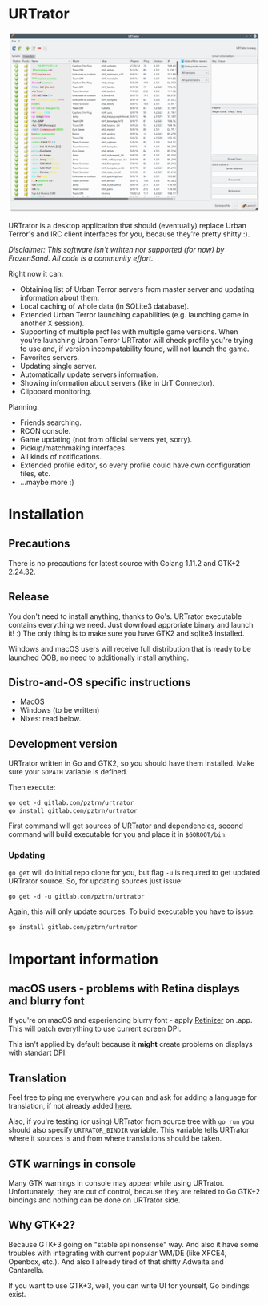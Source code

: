 # URTrator

![Main Window](/doc/screenshots/0.2-main_window.png)

URTrator is a desktop application that should (eventually) replace Urban Terror's and IRC client interfaces for you, because they're pretty shitty :).

*Disclaimer: This software isn't written nor supported (for now) by FrozenSand. All code is a community effort.*

Right now it can:

* Obtaining list of Urban Terror servers from master server and updating information about them. 
* Local caching of whole data (in SQLite3 database).
* Extended Urban Terror launching capabilities (e.g. launching game in another X session).
* Supporting of multiple profiles with multiple game versions. When you're launching Urban Terror URTrator will check profile you're trying to use and, if version incompatability found, will not launch the game.
* Favorites servers.
* Updating single server.
* Automatically update servers information.
* Showing information about servers (like in UrT Connector).
* Clipboard monitoring.

Planning:

* Friends searching.
* RCON console.
* Game updating (not from official servers yet, sorry).
* Pickup/matchmaking interfaces.
* All kinds of notifications.
* Extended profile editor, so every profile could have own configuration files, etc.
* ...maybe more :)

# Installation

## Precautions

There is no precautions for latest source with Golang 1.11.2 and GTK+2 2.24.32.

## Release

You don't need to install anything, thanks to Go's. URTrator executable contains everything we need. Just download approriate binary and launch it! :) The only thing is to make sure you have GTK2 and sqlite3 installed.

Windows and macOS users will receive full distribution that is ready to be launched OOB, no need to additionally install anything.

## Distro-and-OS specific instructions

* [MacOS](/doc/installation/macos/)
* Windows (to be written)
* Nixes: read below.

## Development version

URTrator written in Go and GTK2, so you should have them installed. Make sure your ``GOPATH`` variable is defined.

Then execute:

```
go get -d gitlab.com/pztrn/urtrator
go install gitlab.com/pztrn/urtrator
```

First command will get sources of URTrator and dependencies, second command will build executable for you and place it in ``$GOROOT/bin``.


### Updating

``go get`` will do initial repo clone for you, but flag ``-u`` is required to get updated URTrator source. So, for updating sources just issue:

```
go get -d -u gitlab.com/pztrn/urtrator
```

Again, this will only update sources. To build executable you have to issue:

```
go install gitlab.com/pztrn/urtrator
```

# Important information

## macOS users - problems with Retina displays and blurry font

If you're on macOS and experiencing blurry font - apply [Retinizer](http://retinizer.mikelpr.com/) on .app. This will patch everything to use current screen DPI.

This isn't applied by default because it **might** create problems on displays with standart DPI.

## Translation

Feel free to ping me everywhere you can and ask for adding a language for translation, if not already added [here](https://www.transifex.com/issuewarrior/urtrator/dashboard/).

Also, if you're testing (or using) URTrator from source tree with `go run` you should also specify `URTRATOR_BINDIR` variable. This variable tells URTrator where it sources is and from where translations should be taken.

## GTK warnings in console

Many GTK warnings in console may appear while using URTrator. Unfortunately, they are out of control, because they are related to Go GTK+2 bindings and nothing can be done on URTrator side.

## Why GTK+2?

Because GTK+3 going on "stable api nonsense" way. And also it have some troubles with integrating with current popular WM/DE (like XFCE4, Openbox, etc.). And also I already tired of that shitty Adwaita and Cantarella.

If you want to use GTK+3, well, you can write UI for yourself, Go bindings exist.
